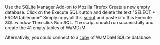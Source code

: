 
Use the SQLite Manager Add-on to Mozilla Firefox
Create a new empty database. Click on the Execute SQL button and delete the text "SELECT * FROM tablename"
Simply copy all this [script](/schemas/SQLite/WaMDaM_Nov2017_SQLite.sql) and paste into this Execute SQL window
Then click Run SQL. The script should run successfully and create the 41 empty tables of WaMDaM


Alternativily, you could connect to a [copy](/schemas/SQLite/Blank_db_copy) of WaMDaM SQLite database
